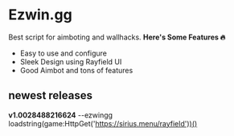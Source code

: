 # Ezwin.gg
Best script for aimboting and wallhacks.
**Here's Some Features 🔥**
- Easy to use and configure
- Sleek Design using Rayfield UI
- Good Aimbot and tons of features

## newest releases
**v1.0028488216624**
    --ezwingg
    loadstring(game:HttpGet('https://sirius.menu/rayfield'))()
